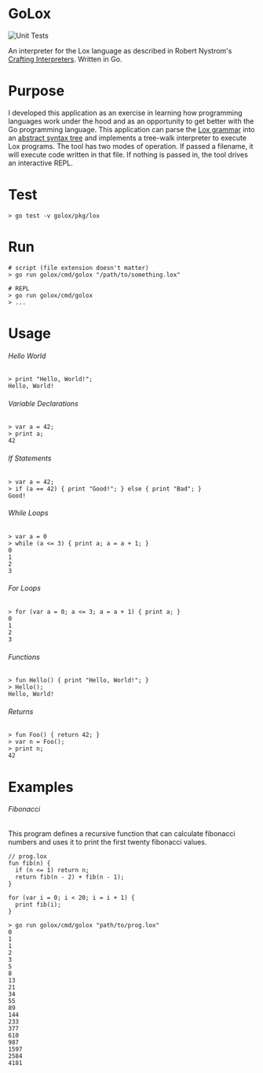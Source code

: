 # GoLox
![Unit Tests](https://github.com/matthew-james-laidlaw/golox/actions/workflows/unit-tests.yml/badge.svg)

An interpreter for the Lox language as described in Robert Nystrom's [Crafting Interpreters](https://craftinginterpreters.com/). Written in Go.

# Purpose
I developed this application as an exercise in learning how programming languages work under the hood and as an opportunity to get better with the Go programming language.
This application can parse the [Lox grammar](https://craftinginterpreters.com/appendix-i.html) into an [abstract syntax tree](https://craftinginterpreters.com/appendix-ii.html) and implements a tree-walk interpreter to execute Lox programs.
The tool has two modes of operation. If passed a filename, it will execute code written in that file. If nothing is passed in, the tool drives an interactive REPL.

# Test

```
> go test -v golox/pkg/lox
```

# Run

```
# script (file extension doesn't matter)
> go run golox/cmd/golox "/path/to/something.lox"

# REPL
> go run golox/cmd/golox
> ...
```

# Usage

###### Hello World
```
> print "Hello, World!";
Hello, World!
```

###### Variable Declarations
```
> var a = 42;
> print a;
42
```

###### If Statements
```
> var a = 42;
> if (a == 42) { print "Good!"; } else { print "Bad"; }
Good!
```

###### While Loops
```
> var a = 0
> while (a <= 3) { print a; a = a + 1; }
0
1
2
3
```

###### For Loops
```
> for (var a = 0; a <= 3; a = a + 1) { print a; }
0
1
2
3
```

###### Functions
```
> fun Hello() { print "Hello, World!"; }
> Hello();
Hello, World!
```

###### Returns
```
> fun Foo() { return 42; }
> var n = Foo();
> print n;
42
```

# Examples

###### Fibonacci
This program defines a recursive function that can calculate fibonacci numbers and uses it to print the first twenty fibonacci values. 
```
// prog.lox
fun fib(n) {
  if (n <= 1) return n;
  return fib(n - 2) + fib(n - 1);
}

for (var i = 0; i < 20; i = i + 1) {
  print fib(i);
}
```
```
> go run golox/cmd/golox "path/to/prog.lox"
0
1
1
2
3
5
8
13
21
34
55
89
144
233
377
610
987
1597
2584
4181
```
